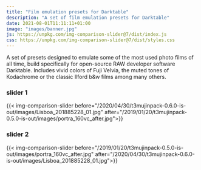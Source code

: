 ```yaml
---
title: "Film emulation presets for Darktable"
description: "A set of film emulation presets for Darktable"
date: 2021-08-01T11:11:11+01:00
image: "images/banner.jpg"
js: https://unpkg.com/img-comparison-slider@7/dist/index.js
css: https://unpkg.com/img-comparison-slider@7/dist/styles.css
---
```

A set of presets designed to emulate some of the most used photo films of all time, build specifically for open-source RAW developer software Darktable. Includes vivid colors of Fuji Velvia, the muted tones of Kodachrome or the classic Ilford b&w films among many others.

### slider 1
{{< img-comparison-slider before="/2020/04/30/t3mujinpack-0.6.0-is-out/images/Lisboa_201885228_01.jpg" after="/2019/01/20/t3mujinpack-0.5.0-is-out/images/portra_160vc_after.jpg">}}
 

### slider 2
{{< img-comparison-slider before="/2019/01/20/t3mujinpack-0.5.0-is-out/images/portra_160vc_after.jpg" after="/2020/04/30/t3mujinpack-0.6.0-is-out/images/Lisboa_201885228_01.jpg">}}
